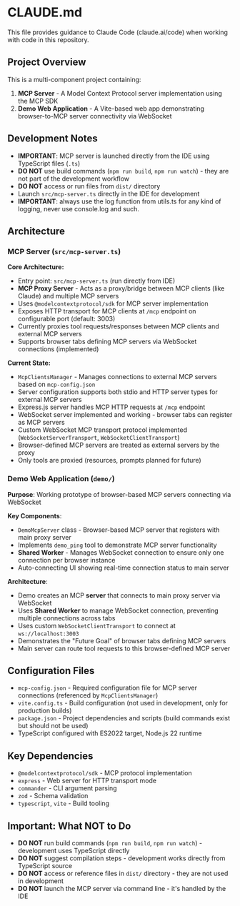 # CLAUDE.md

This file provides guidance to Claude Code (claude.ai/code) when working with code in this repository.

## Project Overview

This is a multi-component project containing:

1. **MCP Server** - A Model Context Protocol server implementation using the MCP SDK
2. **Demo Web Application** - A Vite-based web app demonstrating browser-to-MCP server connectivity via WebSocket

## Development Notes

- **IMPORTANT**: MCP server is launched directly from the IDE using TypeScript files (`.ts`)
- **DO NOT** use build commands (`npm run build`, `npm run watch`) - they are not part of the development workflow
- **DO NOT** access or run files from `dist/` directory
- Launch `src/mcp-server.ts` directly in the IDE for development
- **IMPORTANT**: always use the log function from utils.ts for any kind of logging, never use console.log and such.

## Architecture

### MCP Server (`src/mcp-server.ts`)

**Core Architecture:**

- Entry point: `src/mcp-server.ts` (run directly from IDE)
- **MCP Proxy Server** - Acts as a proxy/bridge between MCP clients (like Claude) and multiple MCP servers
- Uses `@modelcontextprotocol/sdk` for MCP server implementation
- Exposes HTTP transport for MCP clients at `/mcp` endpoint on configurable port (default: 3003)
- Currently proxies tool requests/responses between MCP clients and external MCP servers
- Supports browser tabs defining MCP servers via WebSocket connections (implemented)

**Current State:**

- `McpClientsManager` - Manages connections to external MCP servers based on `mcp-config.json`
- Server configuration supports both stdio and HTTP server types for external MCP servers
- Express.js server handles MCP HTTP requests at `/mcp` endpoint
- WebSocket server implemented and working - browser tabs can register as MCP servers
- Custom WebSocket MCP transport protocol implemented (`WebSocketServerTransport`, `WebSocketClientTransport`)
- Browser-defined MCP servers are treated as external servers by the proxy
- Only tools are proxied (resources, prompts planned for future)

### Demo Web Application (`demo/`)

**Purpose**: Working prototype of browser-based MCP servers connecting via WebSocket

**Key Components**:

- `DemoMcpServer` class - Browser-based MCP server that registers with main proxy server
- Implements `demo_ping` tool to demonstrate MCP server functionality
- **Shared Worker** - Manages WebSocket connection to ensure only one connection per browser instance
- Auto-connecting UI showing real-time connection status to main server

**Architecture**:

- Demo creates an MCP **server** that connects to main proxy server via WebSocket
- Uses **Shared Worker** to manage WebSocket connection, preventing multiple connections across tabs
- Uses custom `WebSocketClientTransport` to connect at `ws://localhost:3003`
- Demonstrates the "Future Goal" of browser tabs defining MCP servers
- Main server can route tool requests to this browser-defined MCP server

## Configuration Files

- `mcp-config.json` - Required configuration file for MCP server connections (referenced by `McpClientsManager`)
- `vite.config.ts` - Build configuration (not used in development, only for production builds)
- `package.json` - Project dependencies and scripts (build commands exist but should not be used)
- TypeScript configured with ES2022 target, Node.js 22 runtime

## Key Dependencies

- `@modelcontextprotocol/sdk` - MCP protocol implementation
- `express` - Web server for HTTP transport mode
- `commander` - CLI argument parsing
- `zod` - Schema validation
- `typescript`, `vite` - Build tooling

## Important: What NOT to Do

- **DO NOT** run build commands (`npm run build`, `npm run watch`) - development uses TypeScript directly
- **DO NOT** suggest compilation steps - development works directly from TypeScript source
- **DO NOT** access or reference files in `dist/` directory - they are not used in development
- **DO NOT** launch the MCP server via command line - it's handled by the IDE
